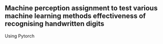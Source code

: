 ## Machine perception assignment to test various machine learning methods effectiveness of recognising handwritten digits

Using Pytorch
